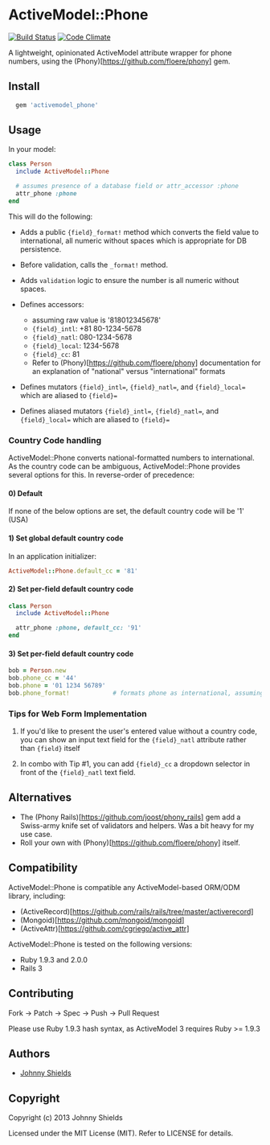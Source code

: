 # ActiveModel::Phone
[![Build Status](https://secure.travis-ci.org/johnnyshields/activemodel_phone.png)](https://travis-ci.org/johnnyshields/activemodel_phone)
[![Code Climate](https://codeclimate.com/github/johnnyshields/activemodel_phone.png)](https://codeclimate.com/github/johnnyshields/activemodel_phone)

A lightweight, opinionated ActiveModel attribute wrapper for phone numbers, using the (Phony)[https://github.com/floere/phony] gem.


## Install

```ruby
  gem 'activemodel_phone'
```

## Usage

In your model:

```ruby
class Person
  include ActiveModel::Phone

  # assumes presence of a database field or attr_accessor :phone
  attr_phone :phone
end
```

This will do the following:

* Adds a public `{field}_format!` method which converts the field value to international, all numeric without spaces which is appropriate for DB persistence.

* Before validation, calls the `_format!` method.

* Adds `validation` logic to ensure the number is all numeric without spaces.

* Defines accessors:
   * assuming raw value is '818012345678'
   * `{field}_intl`: +81 80-1234-5678
   * `{field}_natl`: 080-1234-5678
   * `{field}_local`: 1234-5678
   * `{field}_cc`: 81
   * Refer to (Phony)[https://github.com/floere/phony] documentation for an explanation of "national" versus "international" formats

* Defines mutators `{field}_intl=`, `{field}_natl=`, and `{field}_local=` which are aliased to `{field}=`

* Defines aliased mutators `{field}_intl=`, `{field}_natl=`, and `{field}_local=` which are aliased to `{field}=`


### Country Code handling

ActiveModel::Phone converts national-formatted numbers to international. As the country code can be ambiguous, ActiveModel::Phone
provides several options for this. In reverse-order of precedence:

#### 0) Default

If none of the below options are set, the default country code will be '1' (USA)

#### 1) Set global default country code

In an application initializer:

```ruby
ActiveModel::Phone.default_cc = '81'
```

#### 2) Set per-field default country code

```ruby
class Person
  include ActiveModel::Phone

  attr_phone :phone, default_cc: '91'
end
```

#### 3) Set per-field default country code

```ruby
bob = Person.new
bob.phone_cc = '44'
bob.phone = '01 1234 56789'
bob.phone_format!            # formats phone as international, assuming country code of 44
```

### Tips for Web Form Implementation

1. If you'd like to present the user's entered value without a country code, you can show an input text field for the `{field}_natl` attribute rather than `{field}` itself

2. In combo with Tip #1, you can add `{field}_cc` a dropdown selector in front of the `{field}_natl` text field.


## Alternatives

* The (Phony Rails)[https://github.com/joost/phony_rails] gem add a Swiss-army knife set of validators and helpers. Was a bit heavy for my use case.
* Roll your own with (Phony)[https://github.com/floere/phony] itself.


## Compatibility

ActiveModel::Phone is compatible any ActiveModel-based ORM/ODM library, including:

* (ActiveRecord)[https://github.com/rails/rails/tree/master/activerecord]
* (Mongoid)[https://github.com/mongoid/mongoid]
* (ActiveAttr)[https://github.com/cgriego/active_attr]

ActiveModel::Phone is tested on the following versions:

* Ruby 1.9.3 and 2.0.0
* Rails 3


## Contributing

Fork -> Patch -> Spec -> Push -> Pull Request

Please use Ruby 1.9.3 hash syntax, as ActiveModel 3 requires Ruby >= 1.9.3


## Authors

* [Johnny Shields](https://github.com/johnnyshields)


## Copyright

Copyright (c) 2013 Johnny Shields

Licensed under the MIT License (MIT). Refer to LICENSE for details.
